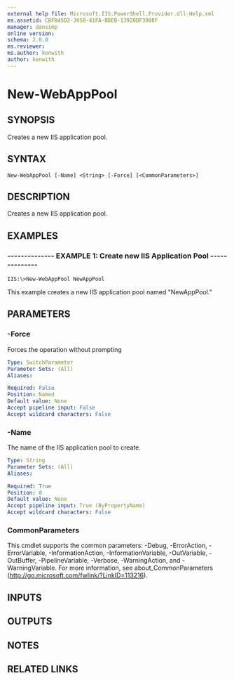 ```yaml
---
external help file: Microsoft.IIS.PowerShell.Provider.dll-Help.xml
ms.assetid: CBFB45D2-3658-41FA-BDEB-13920DF3908F
manager: dansimp
online version: 
schema: 2.0.0
ms.reviewer:
ms.author: kenwith
author: kenwith
---
```


# New-WebAppPool

## SYNOPSIS
Creates a new IIS application pool.

## SYNTAX

```
New-WebAppPool [-Name] <String> [-Force] [<CommonParameters>]
```

## DESCRIPTION
Creates a new IIS application pool.

## EXAMPLES

### -------------- EXAMPLE 1: Create new IIS Application Pool --------------
```
IIS:\>New-WebAppPool NewAppPool
```

This example creates a new IIS application pool named "NewAppPool."

## PARAMETERS

### -Force
Forces the operation without prompting

```yaml
Type: SwitchParameter
Parameter Sets: (All)
Aliases: 

Required: False
Position: Named
Default value: None
Accept pipeline input: False
Accept wildcard characters: False
```

### -Name
The name of the IIS application pool to create.

```yaml
Type: String
Parameter Sets: (All)
Aliases: 

Required: True
Position: 0
Default value: None
Accept pipeline input: True (ByPropertyName)
Accept wildcard characters: False
```

### CommonParameters
This cmdlet supports the common parameters: -Debug, -ErrorAction, -ErrorVariable, -InformationAction, -InformationVariable, -OutVariable, -OutBuffer, -PipelineVariable, -Verbose, -WarningAction, and -WarningVariable. For more information, see about_CommonParameters (http://go.microsoft.com/fwlink/?LinkID=113216).

## INPUTS

## OUTPUTS

## NOTES

## RELATED LINKS
